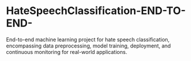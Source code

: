 # HateSpeechClassification-END-TO-END-
End-to-end machine learning project for hate speech classification, encompassing data preprocessing, model training, deployment, and continuous monitoring for real-world applications.
